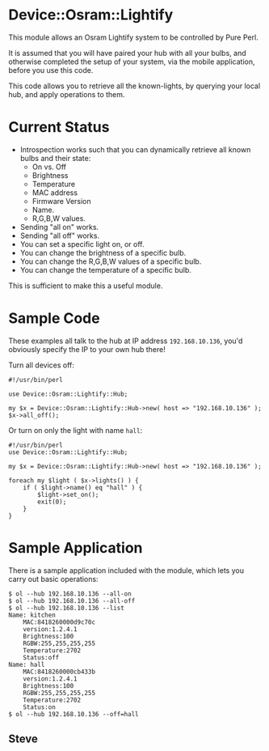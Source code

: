 Device::Osram::Lightify
=======================

This module allows an Osram Lightify system to be controlled by Pure
Perl.

It is assumed that you will have paired your hub with all your bulbs,
and otherwise completed the setup of your system, via the mobile
application, before you use this code.

This code allows you to retrieve all the known-lights, by querying
your local hub, and apply operations to them.


# Current Status

* Introspection works such that you can dynamically retrieve all known
bulbs and their state:
     * On vs. Off
     * Brightness
     * Temperature
     * MAC address
     * Firmware Version
     * Name.
     * R,G,B,W values.
* Sending "all on" works.
* Sending "all off" works.
* You can set a specific light on, or off.
* You can change the brightness of a specific bulb.
* You can change the R,G,B,W values of a specific bulb.
* You can change the temperature of a specific bulb.

This is sufficient to make this a useful module.


# Sample Code

These examples all talk to the hub at IP address `192.168.10.136`,
you'd obviously specify the IP to your own hub there!

Turn all devices off:

    #!/usr/bin/perl

    use Device::Osram::Lightify::Hub;

    my $x = Device::Osram::Lightify::Hub->new( host => "192.168.10.136" );
    $x->all_off();

Or turn on only the light with name `hall`:

    #!/usr/bin/perl
    use Device::Osram::Lightify::Hub;

    my $x = Device::Osram::Lightify::Hub->new( host => "192.168.10.136" );

    foreach my $light ( $x->lights() ) {
        if ( $light->name() eq "hall" ) {
            $light->set_on();
            exit(0);
        }
    }

# Sample Application

There is a sample application included with the module, which lets you
carry out basic operations:

    $ ol --hub 192.168.10.136 --all-on
    $ ol --hub 192.168.10.136 --all-off
    $ ol --hub 192.168.10.136 --list
    Name: kitchen
        MAC:8418260000d9c70c
        version:1.2.4.1
        Brightness:100
        RGBW:255,255,255,255
        Temperature:2702
        Status:off
    Name: hall
        MAC:8418260000cb433b
        version:1.2.4.1
        Brightness:100
        RGBW:255,255,255,255
        Temperature:2702
        Status:on
    $ ol --hub 192.168.10.136 --off=hall



Steve
--
